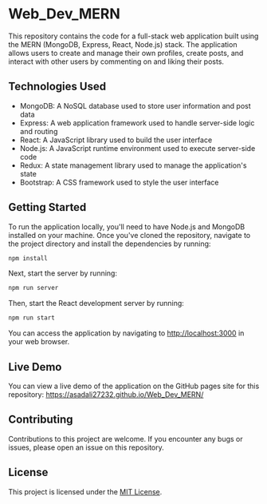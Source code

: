 # Web_Dev_MERN

This repository contains the code for a full-stack web application built using the MERN (MongoDB, Express, React, Node.js) stack. The application allows users to create and manage their own profiles, create posts, and interact with other users by commenting on and liking their posts.

## Technologies Used

- MongoDB: A NoSQL database used to store user information and post data
- Express: A web application framework used to handle server-side logic and routing
- React: A JavaScript library used to build the user interface
- Node.js: A JavaScript runtime environment used to execute server-side code
- Redux: A state management library used to manage the application's state
- Bootstrap: A CSS framework used to style the user interface

## Getting Started

To run the application locally, you'll need to have Node.js and MongoDB installed on your machine. Once you've cloned the repository, navigate to the project directory and install the dependencies by running:
```sh
npm install
```
Next, start the server by running:
```sh
npm run server
```
Then, start the React development server by running:
```sh
npm run start
```

You can access the application by navigating to [http://localhost:3000](http://localhost:3000) in your web browser.

## Live Demo

You can view a live demo of the application on the GitHub pages site for this repository: https://asadali27232.github.io/Web_Dev_MERN/

## Contributing

Contributions to this project are welcome. If you encounter any bugs or issues, please open an issue on this repository.

## License

This project is licensed under the [MIT License](LICENSE).
